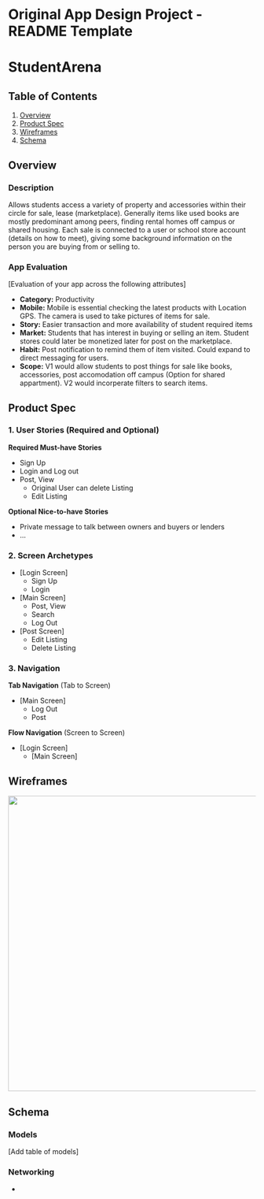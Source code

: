 Original App Design Project - README Template
===

# StudentArena

## Table of Contents
1. [Overview](#Overview)
1. [Product Spec](#Product-Spec)
1. [Wireframes](#Wireframes)
2. [Schema](#Schema)

## Overview
### Description
Allows students access a variety of property and accessories within their circle for sale, lease (marketplace). Generally items like used books are mostly predominant among peers, finding rental homes off campus or shared housing. Each sale is connected to a user or school store account (details on how to meet), giving  some background information on the person you are buying from or selling to.


### App Evaluation
[Evaluation of your app across the following attributes]
- **Category:** Productivity
- **Mobile:** Mobile is essential checking the latest products with Location GPS. The camera is used to take pictures of items for sale.
- **Story:** Easier transaction and more availability of student required items
- **Market:** Students that has interest in buying or selling an item. Student stores could later be monetized later for post on the marketplace. 
- **Habit:** Post notification to remind them of item visited. Could expand to direct messaging for users.
- **Scope:** V1 would allow students to post things for sale like books, accessories, post accomodation off campus (Option for shared appartment). V2 would incorperate filters to search items.

## Product Spec

### 1. User Stories (Required and Optional)

**Required Must-have Stories**

* Sign Up
* Login and Log out
* Post, View
  * Original User can delete Listing
  * Edit Listing

**Optional Nice-to-have Stories**

* Private message to talk between owners and buyers or lenders
* ...

### 2. Screen Archetypes

* [Login Screen]
   * Sign Up
   * Login
* [Main Screen]
   * Post, View
   * Search
   * Log Out
* [Post Screen]
  * Edit Listing
  * Delete Listing

### 3. Navigation

**Tab Navigation** (Tab to Screen)

* [Main Screen]
   * Log Out
   * Post

**Flow Navigation** (Screen to Screen)

* [Login Screen]
   * [Main Screen]

## Wireframes

<img src="YOUR_WIREFRAME_IMAGE_URL" width=600>


## Schema 


### Models
[Add table of models]
### Networking
- 
